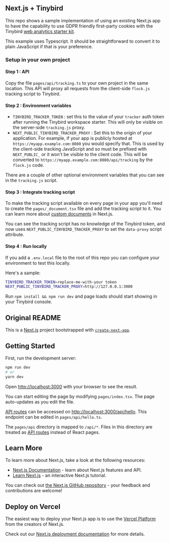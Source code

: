## Next.js + Tinybird

This repo shows a sample implementation of using an existing Next.js app to have the capability to use GDPR friendly first-party cookies with the Tinybird [web analytics starter kit](https://github.com/tinybirdco/web-analytics-starter-kit).

This example uses Typescript. It should be straightforward to convert it to plain JavaScript if that is your preference.

### Setup in your own project

#### Step 1 : API

Copy the file `pages/api/tracking.ts` to your own project in the same location. This API will proxy all requests from the client-side `flock.js` tracking script to Tinybird.

#### Step 2 : Environment variables

- `TINYBIRD_TRACKER_TOKEN` : set this to the value of your `tracker` auth token after running the Tinybird workspace starter. This will only be visible on the server-side `tracking.js` proxy.
- `NEXT_PUBLIC_TINYBIRD_TRACKER_PROXY` : Set this to the origin of your application. For example, if your app is publicly hosted at `https://myapp.example.com:8080` you would specify that. This is used by the client-side tracking JavaScript and so must be prefixed with `NEXT_PUBLIC_` or it won't be visible to the client code. This will be converted to `https://myapp.example.com:8080/api/tracking` by the `flock.js` code.

There are a couple of other optional environment variables that you can see in the `tracking.js` script.

#### Step 3 : Integrate tracking script

To make the tracking script available on every page in your app you'll need to create the `pages/_document.tsx` file and add the tracking script to it. You can learn more about [custom documents](https://nextjs.org/docs/advanced-features/custom-document) in Next.js.

You can see the tracking script has no knowledge of the Tinybird token, and now uses `NEXT_PUBLIC_TINYBIRD_TRACKER_PROXY` to set the `data-proxy` script attribute.

#### Step 4 : Run locally

If you add a `.env.local` file to the root of this repo you can configure your environment to test this locally.

Here's a sample:

```sh
TINYBIRD_TRACKER_TOKEN=replace-me-with-your token
NEXT_PUBLIC_TINYBIRD_TRACKER_PROXY=http://127.0.0.1:3000
```

Run `npm install && npm run dev` and page loads should start showing in your Tinybird console.

## Original README

This is a [Next.js](https://nextjs.org/) project bootstrapped with [`create-next-app`](https://github.com/vercel/next.js/tree/canary/packages/create-next-app).

## Getting Started

First, run the development server:

```bash
npm run dev
# or
yarn dev
```

Open [http://localhost:3000](http://localhost:3000) with your browser to see the result.

You can start editing the page by modifying `pages/index.tsx`. The page auto-updates as you edit the file.

[API routes](https://nextjs.org/docs/api-routes/introduction) can be accessed on [http://localhost:3000/api/hello](http://localhost:3000/api/hello). This endpoint can be edited in `pages/api/hello.ts`.

The `pages/api` directory is mapped to `/api/*`. Files in this directory are treated as [API routes](https://nextjs.org/docs/api-routes/introduction) instead of React pages.

## Learn More

To learn more about Next.js, take a look at the following resources:

- [Next.js Documentation](https://nextjs.org/docs) - learn about Next.js features and API.
- [Learn Next.js](https://nextjs.org/learn) - an interactive Next.js tutorial.

You can check out [the Next.js GitHub repository](https://github.com/vercel/next.js/) - your feedback and contributions are welcome!

## Deploy on Vercel

The easiest way to deploy your Next.js app is to use the [Vercel Platform](https://vercel.com/new?utm_medium=default-template&filter=next.js&utm_source=create-next-app&utm_campaign=create-next-app-readme) from the creators of Next.js.

Check out our [Next.js deployment documentation](https://nextjs.org/docs/deployment) for more details.
